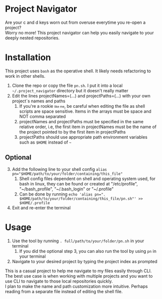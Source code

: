 # Project Navigator
Are your c and d keys worn out from overuse everytime you re-open a project?  
Worry no more! This project navigator can help you easily navigate to your deeply nested repositories.  

# Installation
This project uses ``bash`` as the operative shell. It likely needs refactoring to work in other shells.
1. Clone the repo or copy the file ``pn.sh``. I put it into a local ``~/.project_navigator`` directory but it doesn't really matter
2. Edit the lines projectNames=(...) and projectPaths=(...) with your own project`s names and paths
    1. If you're a rookie <span style="font-size: 10px">like me</span>, be careful when editing the file as shell scripts are space sensitive. Items in the arrays must be space and NOT comma separated
    2. projectNames and projectPaths must be specified in the same relative order, i.e, the first item in projectNames must be the name of the project pointed to by the first item in projectPaths
    3. projectPaths should use appropriate path environment variables such as ``$HOME`` instead of ``~``
## Optional
3. Add the following line to your shell config ``alias pn="$HOME/path/to/your/folder/containing/this_file"``  
    1. Shell config files dependent on shell and operating system used, for bash in linux, they can be found or created at
"/etc/profile", "~/bash_profile", "~/.bash_login" or "~/.profile"
    2. Can be done by running ``echo 'alias pn=". $HOME/path/to/your/folder/containing/this_file/pn.sh"' >> $HOME/.profile``
4. Exit and re-enter the terminal

# Usage
1. Use the tool by running ``. full/path/to/your/folder/pn.sh`` in your terminal
    1. If you did the optional step 3, you can also run the tool by using ``pn`` in your terminal
2. Navigate to your desired project by typing the project index as prompted

This is a casual project to help me navigate to my files easily through CLI.  
The best use case is when working with multiple projects and you want to use CLI to navigate to those local repositories quickly.  
I plan to make the name and path customization more intuitive. Perhaps reading from a separate file instead of editing the shell file.

